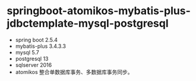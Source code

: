 # springboot-atomikos-mybatis-plus-jdbctemplate-mysql-postgresql
- spring boot 2.5.4
- mybatis-plus 3.4.3.3
- mysql 5.7
- postgresql 13
- sqlserver 2016
- atomikos
整合单数据库事务、多数据库事务同步。
